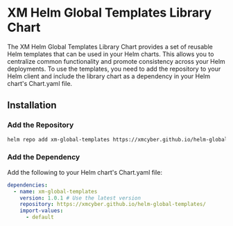 # XM Helm Global Templates Library Chart

The XM Helm Global Templates Library Chart provides a set of reusable Helm templates that can be used in your Helm charts.
This allows you to centralize common functionality and promote consistency across your Helm deployments.
To use the templates, you need to add the repository to your Helm client and include the library chart as a dependency in your Helm chart's Chart.yaml file.

## Installation

### Add the Repository

```bash
helm repo add xm-global-templates https://xmcyber.github.io/helm-global-templates/
```

### Add the Dependency

Add the following to your Helm chart's Chart.yaml file:

```yaml
dependencies:
  - name: xm-global-templates
    version: 1.0.1 # Use the latest version
    repository: https://xmcyber.github.io/helm-global-templates/
    import-values:
      - default
```
